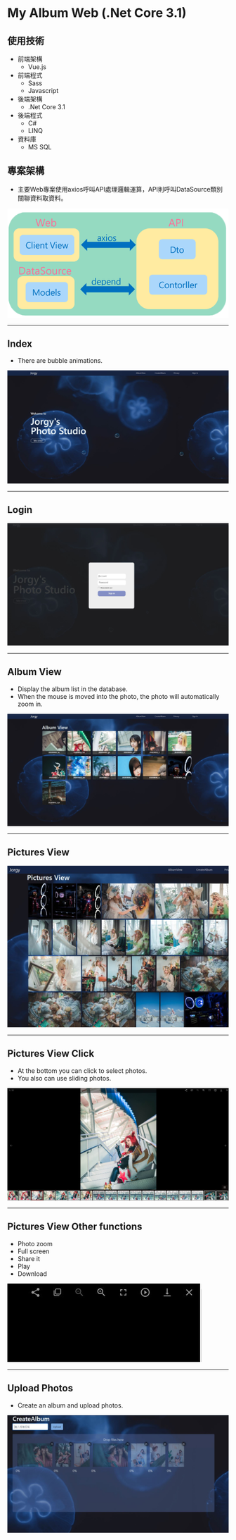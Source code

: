 
# My Album Web (.Net Core 3.1)

## 使用技術
  * 前端架構
    * Vue.js
  * 前端程式
    * Sass
    * Javascript
  * 後端架構
    * .Net Core 3.1
  * 後端程式
    * C#
    * LINQ
  * 資料庫
    * MS SQL

## 專案架構
  * 主要Web專案使用axios呼叫API處理邏輯運算，API則呼叫DataSource類別關聯資料取資料。

![image](https://github.com/joycloud/AlbumCore/blob/master/pics/008.PNG)

---

## Index
  * There are bubble animations.

![image](https://github.com/joycloud/AlbumCore/blob/master/pics/001.JPG)

---

## Login
![image](https://github.com/joycloud/AlbumCore/blob/master/pics/003.JPG)

---

## Album View
  * Display the album list in the database.
  * When the mouse is moved into the photo, the photo will automatically zoom in.
  
![image](https://github.com/joycloud/AlbumCore/blob/master/pics/002.JPG)

---

## Pictures View
![image](https://github.com/joycloud/AlbumCore/blob/master/pics/004.JPG)

---

## Pictures View Click
  * At the bottom you can click to select photos.
  * You also can use sliding photos.
  
![image](https://github.com/joycloud/AlbumCore/blob/master/pics/005.JPG)

---

## Pictures View Other functions
  * Photo zoom
  * Full screen
  * Share it
  * Play
  * Download
  
![image](https://github.com/joycloud/AlbumCore/blob/master/pics/006.JPG)


---

## Upload Photos
  * Create an album and upload photos.
  
![image](https://github.com/joycloud/AlbumCore/blob/master/pics/007.JPG)




